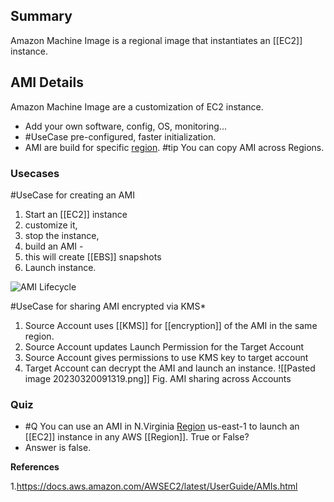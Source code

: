 ## Summary
Amazon Machine Image is a regional image that instantiates an [[EC2]] instance.

## AMI Details
Amazon Machine Image are a customization of EC2 instance.
- Add your own software, config, OS, monitoring...
- #UseCase pre-configured, faster initialization.
- AMI are build for specific [region](Region.md). #tip You can copy AMI across Regions.

### Usecases
#UseCase for creating an AMI
1. Start an [[EC2]] instance
2. customize it, 
3. stop the instance, 
4. build an AMI - 
5. this will create [[EBS]] snapshots
6. Launch instance.

![AMI Lifecycle](https://docs.aws.amazon.com/images/AWSEC2/latest/UserGuide/images/ami_lifecycle.png)

#UseCase  for sharing AMI encrypted via KMS*
1. Source Account uses [[KMS]] for [[encryption]] of the AMI in the same region.
2. Source Account updates Launch Permission for the Target Account
3. Source Account gives permissions to use KMS key to target account
4. Target Account can decrypt the AMI and launch an instance. 
![[Pasted image 20230320091319.png]]
Fig. AMI sharing across Accounts

### Quiz 
- #Q You can use an AMI in N.Virginia [Region](Region.md) us-east-1 to launch an [[EC2]] instance in any AWS [[Region]]. True or False? 
- Answer is false.


**References**

1.https://docs.aws.amazon.com/AWSEC2/latest/UserGuide/AMIs.html